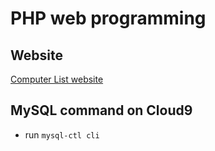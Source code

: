 # PHP web programming

## Website

[Computer List website](https://it342-keitanonaka-keitanonaka.c9users.io/ComputerList/auth/login.php)

## MySQL command on Cloud9
- run `mysql-ctl cli`
